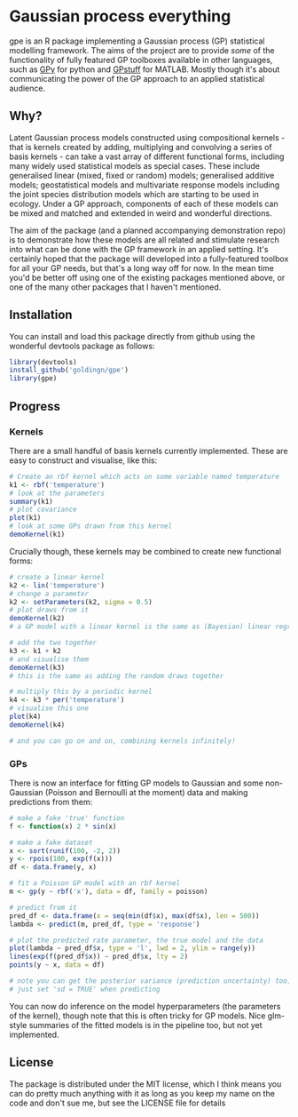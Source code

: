 # Gaussian process everything

gpe is an R package implementing a Gaussian process (GP) statistical modelling framework. The aims of the project are to provide *some* of the functionality of fully featured GP toolboxes available in other languages, such as [GPy](https://github.com/SheffieldML/GPy) for python and [GPstuff](http://becs.aalto.fi/en/research/bayes/gpstuff/) for MATLAB. Mostly though it's about communicating the power of the GP approach to an applied statistical audience.

## Why?

Latent Gaussian process models constructed using compositional kernels - that is kernels created by adding, multiplying and convolving a series of basis kernels - can take a vast array of different functional forms, including many widely used statistical models as special cases. These include generalised linear (mixed, fixed or random) models; generalised additive models; geostatistical models and multivariate response models including the joint species distribution models which are starting to be used in ecology. Under a GP approach, components of each of these models can be mixed and matched and extended in weird and wonderful directions.

The aim of the package (and a planned accompanying demonstration repo) is to demonstrate how these models are all related and stimulate research into what can be done with the GP framework in an applied setting. It's certainly hoped that the package will developed into a fully-featured toolbox for all your GP needs, but that's a long way off for now. In the mean time you'd be better off using one of the existing packages mentioned above, or one of the many other packages that I haven't mentioned.

## Installation

You can install and load this package directly from github using the wonderful devtools package as follows:

```r
library(devtools)
install_github('goldingn/gpe')
library(gpe)
```

## Progress

### Kernels

There are a small handful of basis kernels currently implemented. These are easy to construct and visualise, like this:

```r
# Create an rbf kernel which acts on some variable named temperature
k1 <- rbf('temperature')
# look at the parameters
summary(k1)
# plot covariance
plot(k1)
# look at some GPs drawn from this kernel
demoKernel(k1)
```

Crucially though, these kernels may be combined to create new functional forms:

```r
# create a linear kernel
k2 <- lin('temperature')
# change a parameter
k2 <- setParameters(k2, sigma = 0.5)
# plot draws from it
demoKernel(k2)
# a GP model with a linear kernel is the same as (Bayesian) linear regression

# add the two together
k3 <- k1 + k2
# and visualise them
demoKernel(k3)
# this is the same as adding the random draws together

# multiply this by a periodic kernel
k4 <- k3 * per('temperature')
# visualise this one
plot(k4)
demoKernel(k4)

# and you can go on and on, combining kernels infinitely!
```

### GPs

There is now an interface for fitting GP models to Gaussian and some non-Gaussian (Poisson and Bernoulli at the moment) data and making predictions from them:

```r
# make a fake 'true' function
f <- function(x) 2 * sin(x)

# make a fake dataset
x <- sort(runif(100, -2, 2))
y <- rpois(100, exp(f(x)))
df <- data.frame(y, x)

# fit a Poisson GP model with an rbf kernel
m <- gp(y ~ rbf('x'), data = df, family = poisson)

# predict from it
pred_df <- data.frame(x = seq(min(df$x), max(df$x), len = 500))
lambda <- predict(m, pred_df, type = 'response')

# plot the predicted rate parameter, the true model and the data
plot(lambda ~ pred_df$x, type = 'l', lwd = 2, ylim = range(y))
lines(exp(f(pred_df$x)) ~ pred_df$x, lty = 2)
points(y ~ x, data = df)

# note you can get the posterior variance (prediction uncertainty) too,
# just set 'sd = TRUE' when predicting
```

You can now do inference on the model hyperparameters (the parameters of the kernel), though note that this is often tricky for GP models. Nice glm-style summaries of the fitted models is in the pipeline too, but not yet implemented.

## License

The package is distributed under the MIT license, which I think means you can do pretty much anything with it as long as you keep my name on the code and don't sue me, but see the LICENSE file for details

